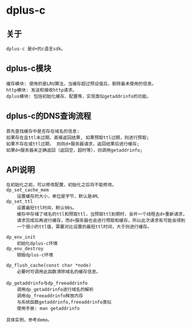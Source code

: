 # dplus-c

## 关于
    dplus-c 是d+的c语言sdk。

## dplus-c模块
    缓存模块: 使用的是LRU算法，当缓存超过预设值后，剔除最未使用的信息。
    http模块: 发送和接收http请求。
    dplus模块: 包括初始化缓存、配置等，实现类似getaddrinfo的功能。

## dplus-c的DNS查询流程
    首先查找缓存中是否存在域名的信息:
    如果存在且ttl未过期，直接返回结果, 如果预取ttl过期，则进行预取;
    如果不存在或ttl过期， 则向d+服务器请求，返回结果后进行缓存;
    如果d+服务器未正确返回（返回空，超时等），则调用getaddrinfo;

## API说明
    在初始化之前，可以修改配置，初始化之后将不能修改。
    dp_set_cache_mem
        设置缓存的大小，单位是字节，默认是4M。
    dp_set_ttl
        设置最短ttl时间，默认90s。
        缓存中存储了域名的ttl和预取ttl，当预取ttl到期时，会开一个线程去d+重新请求，
        请求完成后再进行缓存，而d+服务器也会进行预取和缓存，所以此次请求有可能会得到
        一个很小的ttl值，需要对比设置的最短ttl时间，大于则进行缓存。

    dp_env_init
        初始化dplus-c环境
    dp_env_destroy
        销毁dplus-c环境

    dp_flush_cache(const char *node)
        必要时可调用此函数清除域名的缓存信息。

    dp_getaddrinfo与dp_freeaddrinfo
        调用dp_getaddrinfo进行域名的解析
        调用dp_freeaddrinfo释放内存
        与系统函数getaddrinfo,freeaddrinfo类似
        使用手册: man getaddrinfo

    具体实例，参考demo。
